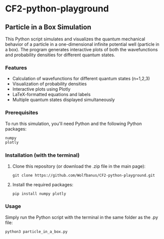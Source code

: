 # CF2-python-playground

## Particle in a Box Simulation

This Python script simulates and visualizes the quantum mechanical behavior of a particle in a one-dimensional infinite potential well (particle in a box). The program generates interactive plots of both the wavefunctions and probability densities for different quantum states.

### Features

- Calculation of wavefunctions for different quantum states (n=1,2,3)
- Visualization of probability densities
- Interactive plots using Plotly
- LaTeX-formatted equations and labels
- Multiple quantum states displayed simultaneously

### Prerequisites

To run this simulation, you'll need Python and the following Python packages:
```python
numpy
plotly
```

### Installation (with the terminal)
1. Clone this repository (or download the .zip file in the main page):
   ```
   git clone https://github.com/Wolfbanus/CF2-python-playground.git
   ```
2. Install the required packages:
   ```python
   pip install numpy plotly

   ```
### Usage
Simply run the Python script with the terminal in the same folder as the .py file:
```python
python3 particle_in_a_box.py
```

